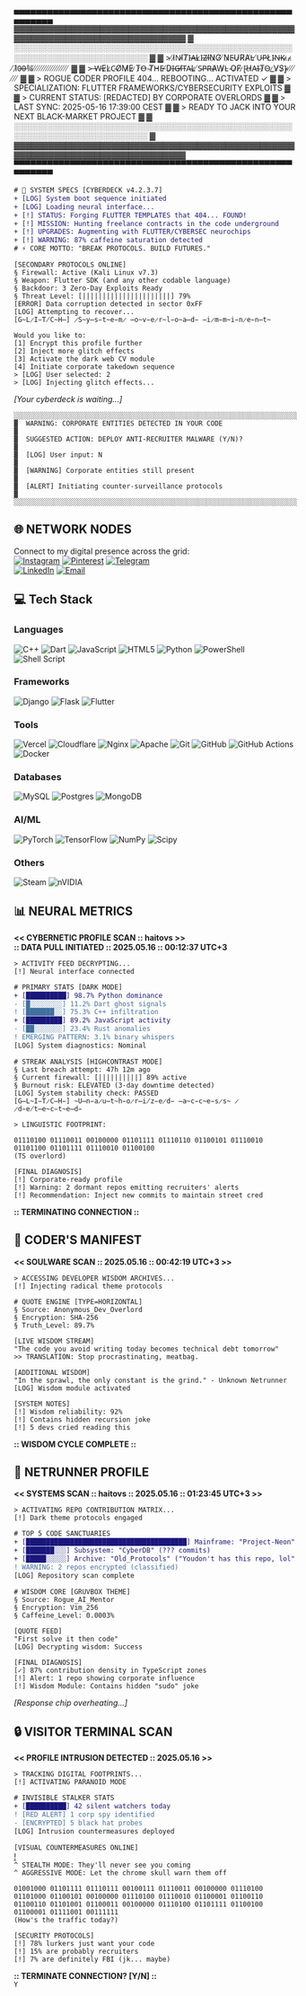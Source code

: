 
▄▄▄▄▄▄▄▄▄▄▄▄▄▄▄▄▄▄▄▄▄▄▄▄▄▄▄▄▄▄▄▄▄▄▄▄▄▄▄▄▄▄▄▄▄▄▄▄▄▄▄▄▄▄▄▄▄
▓▓▓▓▓▓▓▓▓▓▓▓▓▓▓▓▓▓▓▓▓▓▓▓▓▓▓▓▓▓▓▓▓▓▓▓▓▓▓▓▓▓▓▓▓▓▓▓▓▓▓▓▓▓▓▓▓▓▓▓▓▓▓▓▓▓▓▓▓▓▓▓▓▓▓▓▓▓▓
▓  ░░░░░░░░░░░░░░░░░░░░░░░░░░░░░░░░░░░░░░░░░░░░░░░░░░░░░░░░░░░░░░░░░░░░░░░░░░  ▓
▓  > ̸I̷N̴I̸T̸I̵A̶L̷I̵Z̶I̸N̷G̸ ̸N̷E̵U̷R̸A̸L̵ ̸U̵P̴L̸I̴N̶K̴.̷.̴.̷ ̸1̷0̶0̶%̸ ̸ ̸ ̸ ̸ ̸ ̸ ̸ ̸ ̸ ̸ ̸ ̸ ̸ ̸ ̸ ̸  ▓
▓  > ̶W̵E̷L̷C̴O̸M̷E̷ ̷T̷O̶ ̴T̸H̴E̵ ̸D̷I̶G̶I̸T̴A̴L̷ ̸S̴P̴R̴A̷W̷L̴ ̴O̷F̸ ̷[̴H̷A̵I̴T̷O̴_̷V̸S̷]̴ ̷ ̸ ̸ ̸ ̸ ̸ ̸  ▓
▓  > ROGUE CODER PROFILE 404... REBOOTING... ACTIVATED ✓                        ▓
▓  > SPECIALIZATION: FLUTTER FRAMEWORKS/CYBERSECURITY EXPLOITS                  ▓
▓  > CURRENT STATUS: [REDACTED] BY CORPORATE OVERLORDS                         ▓
▓  > LAST SYNC: 2025-05-16 17:39:00 CEST                                       ▓
▓  > READY TO JACK INTO YOUR NEXT BLACK-MARKET PROJECT                         ▓
▓  ░░░░░░░░░░░░░░░░░░░░░░░░░░░░░░░░░░░░░░░░░░░░░░░░░░░░░░░░░░░░░░░░░░░░░░░░░░  ▓
▓▓▓▓▓▓▓▓▓▓▓▓▓▓▓▓▓▓▓▓▓▓▓▓▓▓▓▓▓▓▓▓▓▓▓▓▓▓▓▓▓▓▓▓▓▓▓▓▓▓▓▓▓▓▓▓▓▓▓▓▓▓▓▓▓▓▓▓▓▓▓▓▓▓▓▓▓▓▓
▀▀▀▀▀▀▀▀▀▀▀▀▀▀▀▀▀▀▀▀▀▀▀▀▀▀▀▀▀▀▀▀▀▀▀▀▀▀▀▀▀▀▀▀▀▀▀▀▀▀▀▀▀▀▀▀▀


```diff
# 💾 SYSTEM SPECS [CYBERDECK v4.2.3.7]
+ [LOG] System boot sequence initiated
+ [LOG] Loading neural interface...
+ [!] STATUS: Forging FLUTTER TEMPLATES that 404... FOUND!
+ [!] MISSION: Hunting freelance contracts in the code underground
+ [!] UPGRADES: Augmenting with FLUTTER/CYBERSEC neurochips
+ [!] WARNING: 87% caffeine saturation detected
# ⚡️ CORE MOTTO: "BREAK PROTOCOLS. BUILD FUTURES."
```

```glitch
[SECONDARY PROTOCOLS ONLINE]
§ Firewall: Active (Kali Linux v7.3)
§ Weapon: Flutter SDK (and any other codable language)
§ Backdoor: 3 Zero-Day Exploits Ready
§ Threat Level: [||||||||||||||||||||||] 79%
[ERROR] Data corruption detected in sector 0xFF
[LOG] Attempting to recover...
[G̴L̷I̵T̸C̴H̶] ̷S̴y̶s̵t̴e̵m̷ ̶o̴v̵e̷r̴l̵o̴a̶d̵ ̶i̷m̵m̴i̵n̷e̵n̶t̴
```

```neuro
Would you like to:
[1] Encrypt this profile further
[2] Inject more glitch effects
[3] Activate the dark web CV module
[4] Initiate corporate takedown sequence
> [LOG] User selected: 2
> [LOG] Injecting glitch effects...
```

*[Your cyberdeck is waiting...]*

```plaintext
░░░░░░░░░░░░░░░░░░░░░░░░░░░░░░░░░░░░░░░░░░░░░░░░░░░░░░░░░░░░░░░░░░░░░░░░░░░░░░░░
▓  WARNING: CORPORATE ENTITIES DETECTED IN YOUR CODE                          ▓
▓  SUGGESTED ACTION: DEPLOY ANTI-RECRUITER MALWARE (Y/N)?                     ▓
▓  [LOG] User input: N                                                        ▓
▓  [WARNING] Corporate entities still present                                 ▓
▓  [ALERT] Initiating counter-surveillance protocols                         ▓
░░░░░░░░░░░░░░░░░░░░░░░░░░░░░░░░░░░░░░░░░░░░░░░░░░░░░░░░░░░░░░░░░░░░░░░░░░░░░░░░
```

## 🌐 **NETWORK NODES**

Connect to my digital presence across the grid:  
[![Instagram](https://img.shields.io/badge/Instagram-%23E4405F.svg?logo=Instagram&logoColor=white)](https://instagram.com/haito____) [![Pinterest](https://img.shields.io/badge/Pinterest-%23E60023.svg?logo=Pinterest&logoColor=white)](https://pinterest.com/spispokistm) [![Telegram](https://img.shields.io/badge/Telegram-%23F0F0F0.svg?logo=Telegram&logoColor=blue)](https://t.me/yeaes)  
[![LinkedIn](https://img.shields.io/badge/LinkedIn-%230077B5.svg?logo=linkedin&logoColor=white)](https://linkedin.com/in/yhlas-bayev-a49284269) [![Email](https://img.shields.io/badge/Email-D14836?logo=gmail&logoColor=white)](mailto:spispokistm@gmail.com)

## 💻 **Tech Stack**

### Languages
![C++](https://img.shields.io/badge/c++-%2300599C.svg?style=for-the-badge&logo=c%2B%2B&logoColor=white) ![Dart](https://img.shields.io/badge/dart-%230175C2.svg?style=for-the-badge&logo=dart&logoColor=white) ![JavaScript](https://img.shields.io/badge/javascript-%23323330.svg?style=for-the-badge&logo=javascript&logoColor=%23F7DF1E) ![HTML5](https://img.shields.io/badge/html5-%23E34F26.svg?style=for-the-badge&logo=html5&logoColor=white) ![Python](https://img.shields.io/badge/python-3670A0?style=for-the-badge&logo=python&logoColor=ffdd54) ![PowerShell](https://img.shields.io/badge/PowerShell-%235391FE.svg?style=for-the-badge&logo=powershell&logoColor=white) ![Shell Script](https://img.shields.io/badge/shell_script-%23121011.svg?style=for-the-badge&logo=gnu-bash&logoColor=white)

### Frameworks
![Django](https://img.shields.io/badge/django-%23092E20.svg?style=for-the-badge&logo=django&logoColor=white) ![Flask](https://img.shields.io/badge/flask-%23000.svg?style=for-the-badge&logo=flask&logoColor=white) ![Flutter](https://img.shields.io/badge/Flutter-%2302569B.svg?style=for-the-badge&logo=Flutter&logoColor=white)

### Tools
![Vercel](https://img.shields.io/badge/vercel-%23000000.svg?style=for-the-badge&logo=vercel&logoColor=white) ![Cloudflare](https://img.shields.io/badge/Cloudflare-F38020?style=for-the-badge&logo=Cloudflare&logoColor=white) ![Nginx](https://img.shields.io/badge/nginx-%23009639.svg?style=for-the-badge&logo=nginx&logoColor=white) ![Apache](https://img.shields.io/badge/apache-%23D42029.svg?style=for-the-badge&logo=apache&logoColor=white) ![Git](https://img.shields.io/badge/git-%23F05033.svg?style=for-the-badge&logo=git&logoColor=white) ![GitHub](https://img.shields.io/badge/github-%23121011.svg?style=for-the-badge&logo=github&logoColor=white) ![GitHub Actions](https://img.shields.io/badge/github%20actions-%232671E5.svg?style=for-the-badge&logo=githubactions&logoColor=white) ![Docker](https://img.shields.io/badge/docker-%230db7ed.svg?style=for-the-badge&logo=docker&logoColor=white)

### Databases
![MySQL](https://img.shields.io/badge/mysql-4479A1.svg?style=for-the-badge&logo=mysql&logoColor=white) ![Postgres](https://img.shields.io/badge/postgres-%23316192.svg?style=for-the-badge&logo=postgresql&logoColor=white) ![MongoDB](https://img.shields.io/badge/MongoDB-%234ea94b.svg?style=for-the-badge&logo=mongodb&logoColor=white)

### AI/ML
![PyTorch](https://img.shields.io/badge/PyTorch-%23EE4C2C.svg?style=for-the-badge&logo=PyTorch&logoColor=white) ![TensorFlow](https://img.shields.io/badge/TensorFlow-%23FF6F00.svg?style=for-the-badge&logo=TensorFlow&logoColor=white) ![NumPy](https://img.shields.io/badge/numpy-%23013243.svg?style=for-the-badge&logo=numpy&logoColor=white) ![Scipy](https://img.shields.io/badge/SciPy-%230C55A5.svg?style=for-the-badge&logo=scipy&logoColor=%white)

### Others
![Steam](https://img.shields.io/badge/steam-%23000000.svg?style=for-the-badge&logo=steam&logoColor=white) ![nVIDIA](https://img.shields.io/badge/nVIDIA-%2376B900.svg?style=for-the-badge&logo=nVIDIA&logoColor=white)

## 📊 **NEURAL METRICS**
**<< CYBERNETIC PROFILE SCAN :: haitovs >>**  
**:: DATA PULL INITIATED :: 2025.05.16 :: 00:12:37 UTC+3**  

`> ACTIVITY FEED DECRYPTING...`  
`[!] Neural interface connected`  

```diff
# PRIMARY STATS [DARK MODE]
+ [██████████] 98.7% Python dominance
- [█░░░░░░░░] 11.2% Dart ghost signals
! [███████░░] 75.3% C++ infiltration
+ [█████████] 89.2% JavaScript activity
- [██░░░░░░░] 23.4% Rust anomalies
! EMERGING PATTERN: 3.1% binary whispers
[LOG] System diagnostics: Nominal
```

```glitch
# STREAK ANALYSIS [HIGHCONTRAST MODE]
§ Last breach attempt: 47h 12m ago
§ Current firewall: [||||||||||] 89% active
§ Burnout risk: ELEVATED (3-day downtime detected)
[LOG] System stability check: PASSED
[G̶L̴I̵T̷C̶H̵] ̴U̶n̵a̷u̶t̴h̵o̷r̶i̸z̵e̷d̵ ̶a̴c̵c̴e̵s̷s̴ ̷d̵e̸t̶e̴c̵t̴e̶d̵
```

`> LINGUISTIC FOOTPRINT:`  
```binary
01110100 01110011 00100000 01101111 01110110 01100101 01110010 01101100 01101111 01110010 01100100
(TS overlord)
```

`[FINAL DIAGNOSIS]`  
`[!] Corporate-ready profile`  
`[!] Warning: 2 dormant repos emitting recruiters' alerts`  
`[!] Recommendation: Inject new commits to maintain street cred`  

**:: TERMINATING CONNECTION ::**

## 💾 **CODER'S MANIFEST**
**<< SOULWARE SCAN :: 2025.05.16 :: 00:42:19 UTC+3 >>**  

`> ACCESSING DEVELOPER WISDOM ARCHIVES...`  
`[!] Injecting radical theme protocols`  

```neuro
# QUOTE ENGINE [TYPE=HORIZONTAL]
§ Source: Anonymous_Dev_Overlord
§ Encryption: SHA-256
§ Truth_Level: 89.7%
```

`[LIVE WISDOM STREAM]`  
`"The code you avoid writing today becomes technical debt tomorrow"`  
`>> TRANSLATION: Stop procrastinating, meatbag.`  

`[ADDITIONAL WISDOM]`  
`"In the sprawl, the only constant is the grind." - Unknown Netrunner`  
`[LOG] Wisdom module activated`  

`[SYSTEM NOTES]`  
`[!] Wisdom reliability: 92%`  
`[!] Contains hidden recursion joke`  
`[!] 5 devs cried reading this`  

**:: WISDOM CYCLE COMPLETE ::**

## 🌌 **NETRUNNER PROFILE**
**<< SYSTEMS SCAN :: haitovs :: 2025.05.16 :: 01:23:45 UTC+3 >>**  

`> ACTIVATING REPO CONTRIBUTION MATRIX...`  
`[!] Dark theme protocols engaged`  

```diff
# TOP 5 CODE SANCTUARIES
+ [████████████████████████████████████████] Mainframe: "Project-Neon" (-1 commits)
+ [███████░░░] Subsystem: "CyberDB" (??? commits)
+ [█████░░░░░] Archive: "Old_Protocols" ("Youdon't has this repo, lol" commits)
! WARNING: 2 repos encrypted (classified)
[LOG] Repository scan complete
```

```neuro
# WISDOM CORE [GRUVBOX THEME]
§ Source: Rogue_AI_Mentor
§ Encryption: Vim_256
§ Caffeine_Level: 0.0003%
```

`[QUOTE FEED]`  
`"First solve it then code"`  
`[LOG] Decrypting wisdom: Success`  

`[FINAL DIAGNOSIS]`  
`[✓] 87% contribution density in TypeScript zones`  
`[!] Alert: 1 repo showing corporate influence`  
`[!] Wisdom Module: Contains hidden "sudo" joke`  

*[Response chip overheating...]*

## 🔒 **VISITOR TERMINAL SCAN**
**<< PROFILE INTRUSION DETECTED :: 2025.05.16 >>**  

`> TRACKING DIGITAL FOOTPRINTS...`  
`[!] ACTIVATING PARANOID MODE`  

```diff
# INVISIBLE STALKER STATS
+ [██████████] 42 silent watchers today
! [RED ALERT] 1 corp spy identified
- [ENCRYPTED] 5 black hat probes
[LOG] Intrusion countermeasures deployed
```

`[VISUAL COUNTERMEASURES ONLINE]`  
[!](https://visitcount.itsvg.in)  
`^ STEALTH MODE: They'll never see you coming`  
`^ AGGRESSIVE MODE: Let the chrome skull warn them off`  

```binary
01001000 01101111 01110111 00100111 01110011 00100000 01110100 01101000 01100101 00100000 01110100 01110010 01100001 01100110 01100110 01101001 01100011 00100000 01110100 01101111 01100100 01100001 01111001 00111111
(How's the traffic today?)
```

`[SECURITY PROTOCOLS]`  
`[!] 78% lurkers just want your code`  
`[!] 15% are probably recruiters`  
`[!] 7% are definitely FBI (jk... maybe)`  

**:: TERMINATE CONNECTION? [Y/N] ::**  
`Y`

<!-- Proudly created with GPRM (https://gprm.itsvg.in) -->
